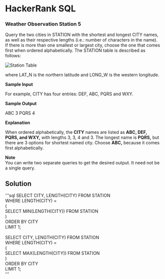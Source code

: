 # HackerRank SQL

### Weather Observation Station 5

Query the two cities in STATION with the shortest and longest CITY names, as well as their respective lengths (i.e.: number of characters in the name). If there is more than one smallest or largest city, choose the one that comes first when ordered alphabetically.
The STATION table is described as follows:

<img src="https://s3.amazonaws.com/hr-challenge-images/9336/1449345840-5f0a551030-Station.jpg" alt="Station Table">

where LAT_N is the northern latitude and LONG_W is the western longitude.

<b>Sample Input</b>

For example, CITY has four entries: DEF, ABC, PQRS and WXY.

<b>Sample Output</b>

ABC 3
PQRS 4

<b>Explanation</b>

When ordered alphabetically, the <b>CITY</b> names are listed as <b>ABC, DEF, PQRS, and WXY,</b> with lengths 3, 3, 4 and 3. The longest name is <b>PQRS,</b> but there are 3 options for shortest named city. Choose <b>ABC,</b> because it comes first alphabetically.

<b>Note</b><br>
You can write two separate queries to get the desired output. It need not be a single query.


## Solution
'''sql
SELECT CITY, LENGTH(CITY) FROM STATION<br>
WHERE LENGTH(CITY) =                  <br>
(                                     <br>
SELECT MIN(LENGTH(CITY)) FROM STATION <br>
)                                     <br>
ORDER BY CITY                         <br>
LIMIT 1;                              <br>
                                      <br>
SELECT CITY, LENGTH(CITY) FROM STATION<br>
WHERE LENGTH(CITY) =                  <br>
(                                     <br>
SELECT MAX(LENGTH(CITY)) FROM STATION <br>
)                                     <br>
ORDER BY CITY                         <br>
LIMIT 1;                              <br>
'''
